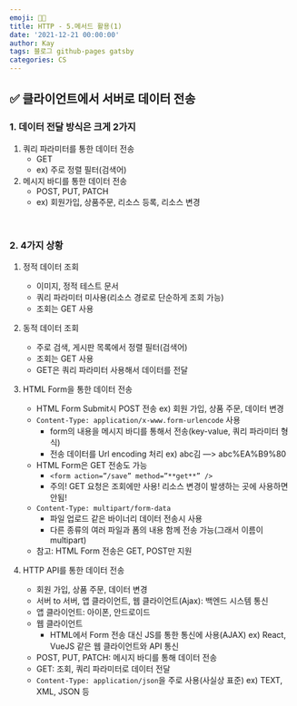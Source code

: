 ```yaml
---
emoji: 👨‍💻
title: HTTP - 5.메서드 활용(1)
date: '2021-12-21 00:00:00'
author: Kay
tags: 블로그 github-pages gatsby
categories: CS
---
```


## ✅ 클라이언트에서 서버로 데이터 전송

### 1. 데이터 전달 방식은 크게 2가지

1. 쿼리 파라미터를 통한 데이터 전송
   - GET
   - ex) 주로 정렬 필터(검색어)
2. 메시지 바디를 통한 데이터 전송
   - POST, PUT, PATCH
   - ex) 회원가입, 상품주문, 리소스 등록, 리소스 변경

<br>

### 2. 4가지 상황

1. 정적 데이터 조회
   - 이미지, 정적 테스트 문서
   - 쿼리 파라미터 미사용(리소스 경로로 단순하게 조회 가능)
   - 조회는 GET 사용
2. 동적 데이터 조회
   - 주로 검색, 게시판 목록에서 정렬 필터(검색어)
   - 조회는 GET 사용
   - GET은 쿼리 파라미터 사용해서 데이터를 전달
3. HTML Form을 통한 데이터 전송

   - HTML Form Submit시 POST 전송 ex) 회원 가입, 상품 주문, 데이터 변경
   - `Content-Type: application/x-www.form-urlencode` 사용
     - form의 내용을 메시지 바디를 통해서 전송(key-value, 쿼리 파라미터 형식)
     - 전송 데이터를 Url encoding 처리 ex) abc김 —> abc%EA%B9%80
   - HTML Form은 GET 전송도 가능
     - `<form action=”/save” method=”**get**” />`
     - 주의! GET 요청은 조회에만 사용! 리소스 변경이 발생하는 곳에 사용하면 안됨!
   - `Content-Type: multipart/form-data`
     - 파일 업로드 같은 바이너리 데이터 전송시 사용
     - 다른 종류의 여러 파일과 폼의 내용 함께 전송 가능(그래서 이름이 multipart)
   - 참고: HTML Form 전송은 GET, POST만 지원

4. HTTP API를 통한 데이터 전송

   - 회원 가입, 상품 주문, 데이터 변경
   - 서버 to 서버, 앱 클라이언트, 웹 클라이언트(Ajax): 백엔드 시스템 통신
   - 앱 클라이언트: 아이폰, 안드로이드
   - 웹 클라이언트
     - HTML에서 Form 전송 대신 JS를 통한 통신에 사용(AJAX) ex) React, VueJS 같은 웹 클라이언트와 API 통신
   - POST, PUT, PATCH: 메시지 바디를 통해 데이터 전송
   - GET: 조회, 쿼리 파라미터로 데이터 전달
   - `Content-Type: application/json`을 주로 사용(사실상 표준) ex) TEXT, XML, JSON 등

```toc

```
